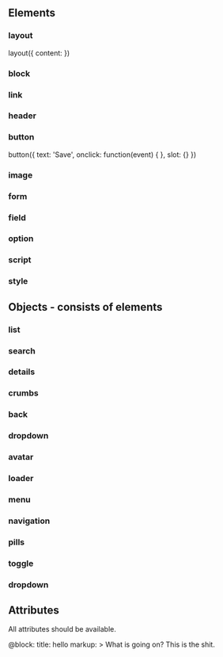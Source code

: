 ## Elements

### layout
layout({
  content:
})
### block
### link
### header
### button

button({
  text: 'Save',
  onclick: function(event) {
  },
  slot: {}
})


### image

### form
### field
### option

### script
### style

## Objects - consists of elements

### list
### search
### details
### crumbs
### back
### dropdown
### avatar
### loader
### menu
### navigation
### pills
### toggle
### dropdown

## Attributes

All attributes should be available.

@block:
  title: hello
  markup: >
    What is going on? This is the shit.


